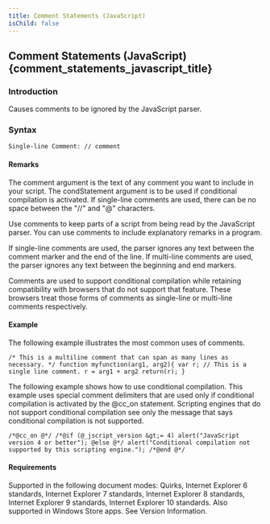 ```yaml
---
title: Comment Statements (JavaScript)
isChild: false
---
```


## Comment Statements (JavaScript) {comment_statements_javascript_title}

### Introduction 

 Causes comments to be ignored by the JavaScript parser.

### Syntax 

```
Single-line Comment: // comment
```

#### Remarks 

<div id="languageReferenceRemarksSection" class="section" name="collapseableSection" style="">
  <p xmlns:util="util">
    The <span class="parameter" sdata="paramReference">comment</span> argument is the text of any comment you want to include in your script. The <span class="parameter" sdata=
    "paramReference">condStatement</span> argument is to be used if conditional compilation is activated. If single-line comments are used, there can be no space between the "//" and "@" characters.
  </p>
  <p xmlns:util="util">
    Use comments to keep parts of a script from being read by the JavaScript parser. You can use comments to include explanatory remarks in a program.
  </p>
  <p xmlns:util="util">
    If single-line comments are used, the parser ignores any text between the comment marker and the end of the line. If multi-line comments are used, the parser ignores any text between the
    beginning and end markers.
  </p>
  <p xmlns:util="util">
    Comments are used to support conditional compilation while retaining compatibility with browsers that do not support that feature. These browsers treat those forms of comments as single-line or
    multi-line comments respectively.
  </p>
</div>

#### Example 

<p xmlns:util="util">
  The following example illustrates the most common uses of comments.
</p>

```
/* This is a multiline comment that can span as many lines as necessary. */ function myfunction(arg1, arg2){ var r; // This is a single line comment. r = arg1 + arg2 return(r); }
```

<p xmlns:util="util">
  The following example shows how to use conditional compilation. This example uses special comment delimiters that are used only if conditional compilation is activated by the <span sdata=
  "langKeyword" value="@cc_on"><span class="keyword">@cc_on</span></span> statement. Scripting engines that do not support conditional compilation see only the message that says conditional
  compilation is not supported.
</p>

```
/*@cc_on @*/ /*@if (@_jscript_version &gt;= 4) alert("JavaScript version 4 or better"); @else @*/ alert("Conditional compilation not supported by this scripting engine."); /*@end @*/
```

#### Requirements 

<div id="requirementsTitleSection" class="section" name="collapseableSection" style="">
  <p xmlns:util="util"></p>
  <p>
    Supported in the following document modes: Quirks, Internet Explorer 6 standards, Internet Explorer 7 standards, Internet Explorer 8 standards, Internet Explorer 9 standards, Internet Explorer 10
    standards. Also supported in Windows Store apps. See Version Information.
  </p>
</div>

